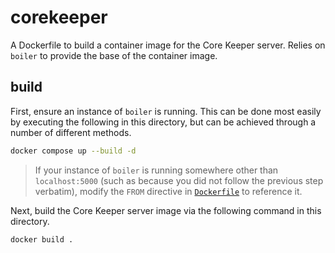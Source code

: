 # corekeeper

A Dockerfile to build a container image for the Core Keeper server. Relies on `boiler` to provide the base of the container image.

## build

First, ensure an instance of `boiler` is running. This can be done most easily by executing the following in this directory, but can be achieved through a number of different methods.

```sh
docker compose up --build -d
```

> If your instance of `boiler` is running somewhere other than `localhost:5000` (such as because you did not follow the previous step verbatim), modify the `FROM` directive in [`Dockerfile`](Dockerfile) to reference it.

Next, build the Core Keeper server image via the following command in this directory.

```sh
docker build .
```
